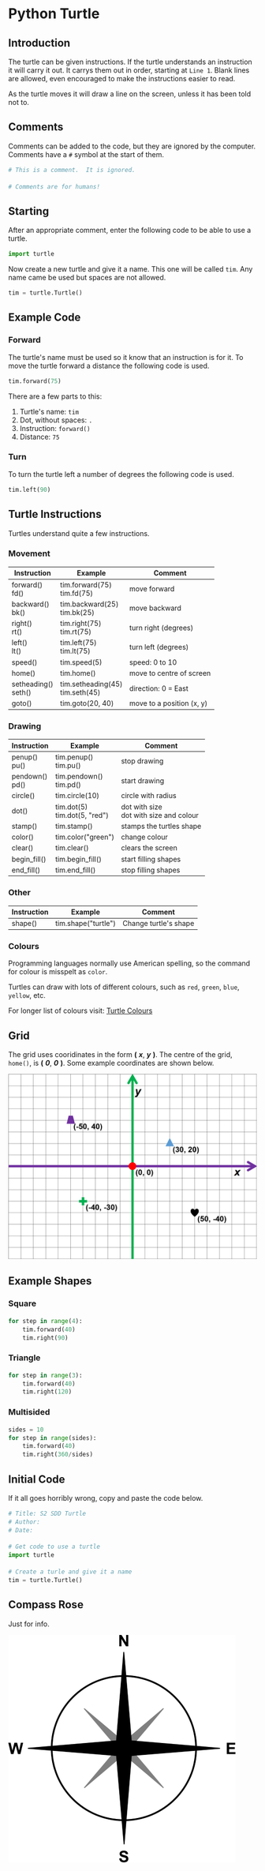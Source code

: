 # Python Turtle

## Introduction

The turtle can be given instructions.  If the turtle understands an instruction it will carry it out.  It carrys them out in order, starting at `Line 1`.  Blank lines are allowed, even encouraged to make the instructions easier to read.

As the turtle moves it will draw a line on the screen, unless it has been told not to.

## Comments

Comments can be added to the code, but they are ignored by the computer. 
 Comments have a `#` symbol at the start of them.

``` python
# This is a comment.  It is ignored.

# Comments are for humans!
```

## Starting

After an appropriate comment, enter the following code to be able to use a turtle.

``` python
import turtle
```

Now create a new turtle and give it a name.  This one will be called `tim`.  Any name came be used but spaces are not allowed.

``` python
tim = turtle.Turtle()
```

## Example Code

### Forward

The turtle's name must be used so it know that an instruction is for it.  To move the turtle forward a distance the following code is used.

``` python
tim.forward(75)
```

There are a few parts to this:

1. Turtle's name: `tim`
2. Dot, without spaces: `.` 
3. Instruction: `forward()`
4. Distance: `75`

### Turn

To turn the turtle left a number of degrees the following code is used.

``` python
tim.left(90)
```

## Turtle Instructions

Turtles understand quite a few instructions.

### Movement

| Instruction            | Example                            | Comment |
| -----------            | -------                            | ------- |
| forward()<br>fd()      | tim.forward(75)<br>tim.fd(75)      | move forward |
| backward()<br>bk()     | tim.backward(25)<br>tim.bk(25)     | move backward |
| right()<br>rt()        | tim.right(75)<br>tim.rt(75)        | turn right (degrees) |
| left()<br>lt()         | tim.left(75)<br>tim.lt(75)         | turn left (degrees) |
| speed()                | tim.speed(5)                       | speed: 0 to 10 |
| home()                 | tim.home()                         | move to centre of screen |
| setheading()<br>seth() | tim.setheading(45)<br>tim.seth(45) | direction: 0 = East |
| goto()                 | tim.goto(20, 40)                   | move to a position (x, y) |

### Drawing

| Instruction       | Example                         | Comment |
| -----------       | -------                         | ------- |
| penup()<br>pu()   | tim.penup()<br>tim.pu()         | stop drawing |
| pendown()<br>pd() | tim.pendown()<br>tim.pd()       | start drawing |
| circle()          | tim.circle(10)                  | circle with radius |
| dot()             | tim.dot(5)<br>tim.dot(5, "red") | dot with size<br>dot with size and colour |
| stamp()           | tim.stamp()                     | stamps the turtles shape |
| color()           | tim.color("green")              | change colour |
| clear()           | tim.clear()                     | clears the screen |
| begin_fill()      | tim.begin_fill()                | start filling shapes |
| end_fill()        | tim.end_fill()                  | stop filling shapes |

### Other

| Instruction | Example             | Comment |
| ----------- | -------             | ------- |
| shape()     | tim.shape("turtle") | Change turtle's shape |

### Colours

Programming languages normally use American spelling, so the command for colour is misspelt as `color`.

Turtles can draw with lots of different colours, such as `red`, `green`, `blue`, `yellow`, etc.

For longer list of colours visit: [Turtle Colours](https://cs111.wellesley.edu/reference/colors "Turtle colors")

## Grid

The grid uses cooridinates in the form __(__ ___x___, ___y___ __)__.
The centre of the grid, `home()`, is __(__ ___0___, ___0___ __)__.
Some example coordinates are shown below.

![Python Turtle Grid](assets/Grid.png "Python Turtle Grid")

## Example Shapes

### Square

``` python
for step in range(4):
    tim.forward(40)
    tim.right(90)
```

### Triangle

``` python
for step in range(3):
    tim.forward(40)
    tim.right(120)
```

### Multisided
``` python
sides = 10
for step in range(sides):
    tim.forward(40)
    tim.right(360/sides)
```

## Initial Code

If it all goes horribly wrong, copy and paste the code below.

``` python
# Title: S2 SDD Turtle
# Author: 
# Date: 

# Get code to use a turtle
import turtle

# Create a turle and give it a name
tim = turtle.Turtle()
```


## Compass Rose

Just for info.

![Compass Rose](assets/Compass.png "Compass Rose")